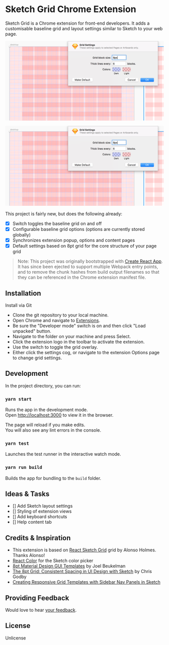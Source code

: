 # Sketch Grid Chrome Extension

Sketch Grid is a Chrome extension for front-end developers. It adds a customisable baseline grid and layout settings similar to Sketch to your web page.

![Sketch Grid and Layout Settings](docs/images/8pt-grid-template_sketch.png)

![Extension Grid Settings](docs/images/8pt-grid-template_sketch.png)

This project is fairly new, but does the following already:

- [x] Switch toggles the baseline grid on and off
- [x] Configurable baseline grid options (options are currently stored globally)
- [x] Synchronizes extension popup, options and content pages
- [x] Default settings based on 8pt grid for the core structure of your page grid

> Note: This project was originally bootstrapped with [Create React App](https://github.com/facebook/create-react-app). It has since been ejected to support multiple Webpack entry points, and to remove the chunk hashes from build output filenames so that they can be referenced in the Chrome extension manifest file.

## Installation

Install via Git

- Clone the git repository to your local machine.
- Open Chrome and navigate to [Extensions](chrome://extensions/).
- Be sure the "Developer mode" switch is on and then click "Load unpacked" button.
- Navigate to the folder on your machine and press Select.
- Click the extension logo in the toolbar to activate the extension.
- Use the switch to toggle the grid overlay.
- Either click the settings cog, or navigate to the extension Options page to change grid settings.

## Development

In the project directory, you can run:

### `yarn start`

Runs the app in the development mode.<br>
Open [http://localhost:3000](http://localhost:3000) to view it in the browser.

The page will reload if you make edits.<br>
You will also see any lint errors in the console.

### `yarn test`

Launches the test runner in the interactive watch mode.<br>

### `yarn run build`

Builds the app for bundling to the `build` folder.<br>

## Ideas & Tasks

- [] Add Sketch layout settings
- [] Styling of extension views
- [] Add keyboard shortcuts
- [] Help content tab

## Credits & Inspiration

- This extension is based on [React Sketch Grid](https://blog.prototypr.io/using-sketchs-grid-in-react-35e67cf7e2d2) grid by Alonso Holmes. Thanks Alonso!
- [React Color](https://casesandberg.github.io/react-color/) for the Sketch color picker
- [8pt Material Design GUI Templates](https://medium.com/@_bklmn/8pt-gui-templates-ed8798badab3) by Joel Beukelman
- [The 8pt Grid: Consistent Spacing in UI Design with Sketch](https://blog.prototypr.io/the-8pt-grid-consistent-spacing-in-ui-design-with-sketch-577e4f0fd520) by Chris Godby
- [Creating Responsive Grid Templates with Sidebar Nav Panels in Sketch](https://medium.com/@touhey/creating-responsive-grid-templates-with-sidebar-nav-panels-in-sketch-31ecb629416c)

## Providing Feedback

Would love to hear [your feedback](https://github.com/mschimk1/sketch-grid-extension/issues).

## License

Unlicense

